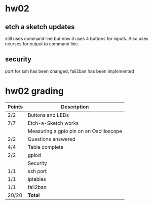 # hw02

## etch a sketch updates
still uses command line but now it uses 4 buttons for inputs. Also uses ncurses for output to command line. 

## security
port for ssh has been changed, fail2ban has been implemented

# hw02 grading

| Points      | Description |
| ----------- | ----------- |
|  2/2 | Buttons and LEDs 
|  7/7 | Etch-a-Sketch works
|      | Measuring a gpio pin on an Oscilloscope 
|  2/2 | Questions answered
|  4/4 | Table complete
|  2/2 | gpiod
|      | Security
|  1/1 | ssh port
|  1/1 | iptables
|  1/1 | fail2ban
| 20/20   | **Total**
